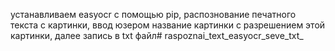 устанавливаем easyocr с помощью pip, распознование печатного текста с картинки, ввод юзером название картинки с разрешением этой картинки, далее запись в txt файл# raspoznai_text_easyocr_seve_txt_
